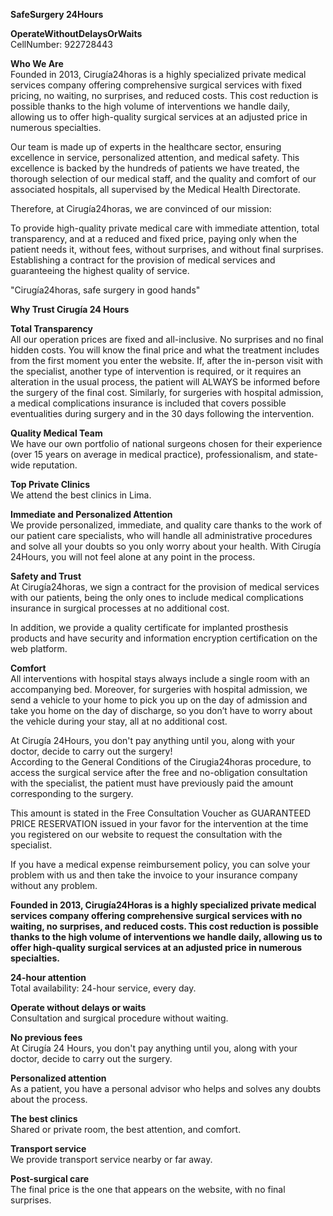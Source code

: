 **SafeSurgery 24Hours**

**OperateWithoutDelaysOrWaits**  
CellNumber: 922728443

**Who We Are**  
Founded in 2013, Cirugía24horas is a highly specialized private medical services company offering comprehensive surgical services with fixed pricing, no waiting, no surprises, and reduced costs. This cost reduction is possible thanks to the high volume of interventions we handle daily, allowing us to offer high-quality surgical services at an adjusted price in numerous specialties.

Our team is made up of experts in the healthcare sector, ensuring excellence in service, personalized attention, and medical safety. This excellence is backed by the hundreds of patients we have treated, the thorough selection of our medical staff, and the quality and comfort of our associated hospitals, all supervised by the Medical Health Directorate.

Therefore, at Cirugía24horas, we are convinced of our mission:

To provide high-quality private medical care with immediate attention, total transparency, and at a reduced and fixed price, paying only when the patient needs it, without fees, without surprises, and without final surprises. Establishing a contract for the provision of medical services and guaranteeing the highest quality of service.

"Cirugía24horas, safe surgery in good hands"

**Why Trust Cirugía 24 Hours**

**Total Transparency**  
All our operation prices are fixed and all-inclusive. No surprises and no final hidden costs. You will know the final price and what the treatment includes from the first moment you enter the website. If, after the in-person visit with the specialist, another type of intervention is required, or it requires an alteration in the usual process, the patient will ALWAYS be informed before the surgery of the final cost. Similarly, for surgeries with hospital admission, a medical complications insurance is included that covers possible eventualities during surgery and in the 30 days following the intervention.

**Quality Medical Team**  
We have our own portfolio of national surgeons chosen for their experience (over 15 years on average in medical practice), professionalism, and state-wide reputation.

**Top Private Clinics**  
We attend the best clinics in Lima.

**Immediate and Personalized Attention**  
We provide personalized, immediate, and quality care thanks to the work of our patient care specialists, who will handle all administrative procedures and solve all your doubts so you only worry about your health. With Cirugía 24Hours, you will not feel alone at any point in the process.

**Safety and Trust**  
At Cirugía24horas, we sign a contract for the provision of medical services with our patients, being the only ones to include medical complications insurance in surgical processes at no additional cost.

In addition, we provide a quality certificate for implanted prosthesis products and have security and information encryption certification on the web platform.

**Comfort**  
All interventions with hospital stays always include a single room with an accompanying bed. Moreover, for surgeries with hospital admission, we send a vehicle to your home to pick you up on the day of admission and take you home on the day of discharge, so you don’t have to worry about the vehicle during your stay, all at no additional cost.

At Cirugía 24Hours, you don't pay anything until you, along with your doctor, decide to carry out the surgery!  
According to the General Conditions of the Cirugia24horas procedure, to access the surgical service after the free and no-obligation consultation with the specialist, the patient must have previously paid the amount corresponding to the surgery.

This amount is stated in the Free Consultation Voucher as GUARANTEED PRICE RESERVATION issued in your favor for the intervention at the time you registered on our website to request the consultation with the specialist.

If you have a medical expense reimbursement policy, you can solve your problem with us and then take the invoice to your insurance company without any problem.

**Founded in 2013, Cirugía24Horas is a highly specialized private medical services company offering comprehensive surgical services with no waiting, no surprises, and reduced costs. This cost reduction is possible thanks to the high volume of interventions we handle daily, allowing us to offer high-quality surgical services at an adjusted price in numerous specialties.**

**24-hour attention**  
Total availability: 24-hour service, every day.

**Operate without delays or waits**  
Consultation and surgical procedure without waiting.

**No previous fees**  
At Cirugía 24 Hours, you don't pay anything until you, along with your doctor, decide to carry out the surgery.

**Personalized attention**  
As a patient, you have a personal advisor who helps and solves any doubts about the process.

**The best clinics**  
Shared or private room, the best attention, and comfort.

**Transport service**  
We provide transport service nearby or far away.

**Post-surgical care**  
The final price is the one that appears on the website, with no final surprises.